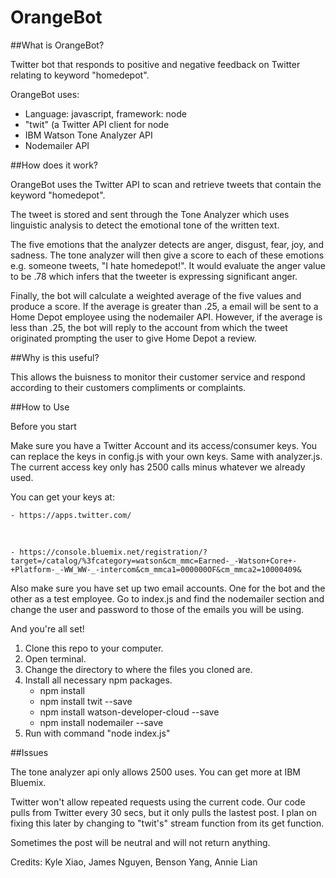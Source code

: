 # OrangeBot

##What is OrangeBot? 

Twitter bot that responds to positive and negative feedback on Twitter relating to keyword "homedepot". 

OrangeBot uses:
  - Language: javascript, framework: node
  - "twit" (a Twitter API client for node
  - IBM Watson Tone Analyzer API
  - Nodemailer API
  
##How does it work?

OrangeBot uses the Twitter API to scan and retrieve tweets that contain the keyword "homedepot". 

The tweet is stored and sent through the Tone Analyzer which uses linguistic analysis to detect the emotional tone of the written text. 

The five emotions that the analyzer detects are anger, disgust, fear, joy, and sadness. The tone analyzer will then give a score to each of these emotions e.g. someone tweets, "I hate homedepot!". It would evaluate the anger value to be .78 which infers that the tweeter is expressing significant anger. 

Finally, the bot will calculate a weighted average of the five values and produce a score. If the average is greater than .25, a email will be sent to a Home Depot employee using the nodemailer API. However, if the average is less than .25, the bot will reply to the account from which the tweet originated prompting the user to give Home Depot a review.

##Why is this useful?

This allows the buisness to monitor their customer service and respond according to their customers compliments or complaints.

##How to Use

Before you start

Make sure you have a Twitter Account and its access/consumer keys. You can replace the keys in config.js with your own keys.
Same with analyzer.js. The current access key only has 2500 calls minus whatever we already used.

You can get your keys at:
    
    - https://apps.twitter.com/
    
    
    - https://console.bluemix.net/registration/?target=/catalog/%3fcategory=watson&cm_mmc=Earned-_-Watson+Core+-+Platform-_-WW_WW-_-intercom&cm_mmca1=000000OF&cm_mmca2=10000409& 


Also make sure you have set up two email accounts. One for the bot and the other as a test employee. Go to index.js and find the nodemailer section and change the user and password to those of the emails you will be using. 

And you're all set!
    
1. Clone this repo to your computer. 
2. Open terminal.
3. Change the directory to where the files you cloned are.
4. Install all necessary npm packages. 
    - npm install
    - npm install twit --save
    - npm install watson-developer-cloud --save
    - npm install nodemailer --save
5. Run with command "node index.js"

##Issues

The tone analyzer api only allows 2500 uses. You can get more at IBM Bluemix.

Twitter won't allow repeated requests using the current code. Our code pulls from Twitter every 30 secs, but it only pulls
the lastest post. I plan on fixing this later by changing to "twit's" stream function from its get function. 

Sometimes the post will be neutral and will not return anything.

Credits: Kyle Xiao, James Nguyen, Benson Yang, Annie Lian

